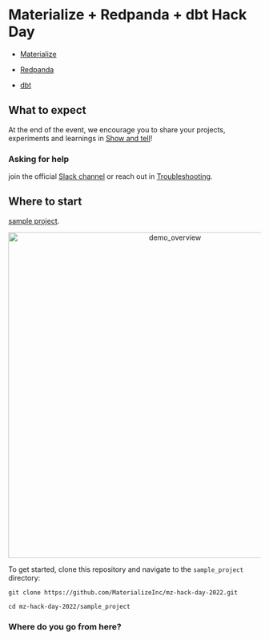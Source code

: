 # Materialize + Redpanda + dbt Hack Day

* [Materialize](https://materialize.com/docs/)

* [Redpanda](https://docs.redpanda.com/)

* [dbt](https://docs.getdbt.com/docs/introduction)

## What to expect

At the end of the event, we encourage you to share your projects, experiments and learnings in [Show and tell](https://github.com/MaterializeInc/mz-hack-day-2022/discussions/categories/show-and-tell)!

### Asking for help

join the official [Slack channel]() or reach out in [Troubleshooting](https://github.com/MaterializeInc/mz-hack-day-2022/discussions/categories/troubleshooting).

## Where to start

[sample project](/sample_project/README.md).

<p align="center">
<img width="650" alt="demo_overview" src="https://user-images.githubusercontent.com/23521087/151333471-98ad518d-5ac5-444e-b065-83e3aaa42748.png">
</p>

To get started, clone this repository and navigate to the `sample_project` directory:

```
git clone https://github.com/MaterializeInc/mz-hack-day-2022.git

cd mz-hack-day-2022/sample_project
```

### Where do you go from here?
